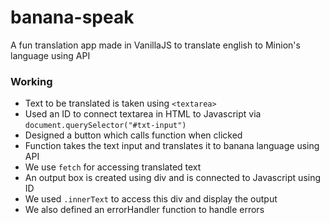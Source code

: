 # banana-speak
A fun translation app made in VanillaJS to translate english to Minion's language using API
### Working
* Text to be translated is taken using `<textarea>` 
* Used an ID to connect textarea in HTML to Javascript via `document.querySelector("#txt-input")`
* Designed a button which calls function when clicked
* Function takes the text input and translates it to banana language using API
* We use `fetch` for accessing translated text
* An output box is created using div and is connected to Javascript using ID
* We used `.innerText` to access this div and display the output
* We also defined an errorHandler function to handle errors
